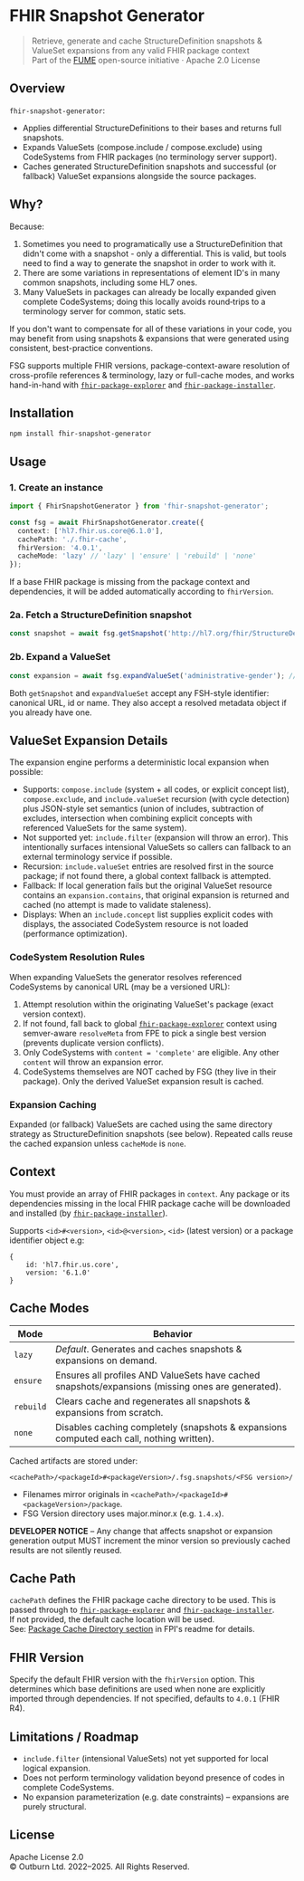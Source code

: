 # FHIR Snapshot Generator

> Retrieve, generate and cache StructureDefinition snapshots & ValueSet expansions from any valid FHIR package context  
> Part of the [FUME](https://github.com/Outburn-IL/fume-community) open-source initiative · Apache 2.0 License

## Overview

`fhir-snapshot-generator`:
- Applies differential StructureDefinitions to their bases and returns full snapshots.
- Expands ValueSets (compose.include / compose.exclude) using CodeSystems from FHIR packages (no terminology server support).
- Caches generated StructureDefinition snapshots and successful (or fallback) ValueSet expansions alongside the source packages.

## Why?
Because:
1. Sometimes you need to programatically use a StructureDefinition that didn't come with a snapshot - only a differential. This is valid, but tools need to find a way to generate the snapshot in order to work with it.
2. There are some variations in representations of element ID's in many common snapshots, including some HL7 ones.
3. Many ValueSets in packages can already be locally expanded given complete CodeSystems; doing this locally avoids round‑trips to a terminology server for common, static sets.

If you don't want to compensate for all of these variations in your code, you may benefit from using snapshots & expansions that were generated using consistent, best-practice conventions.

FSG supports multiple FHIR versions, package-context-aware resolution of cross-profile references & terminology, lazy or full-cache modes, and works hand-in-hand with [`fhir-package-explorer`](https://github.com/Outburn-IL/fhir-package-explorer) and [`fhir-package-installer`](https://github.com/Outburn-IL/fhir-package-installer).

## Installation

```
npm install fhir-snapshot-generator
```

## Usage

### 1. Create an instance

```ts
import { FhirSnapshotGenerator } from 'fhir-snapshot-generator';

const fsg = await FhirSnapshotGenerator.create({
  context: ['hl7.fhir.us.core@6.1.0'],
  cachePath: './.fhir-cache',
  fhirVersion: '4.0.1',
  cacheMode: 'lazy' // 'lazy' | 'ensure' | 'rebuild' | 'none'
});
```

If a base FHIR package is missing from the package context and dependencies, it will be added automatically according to `fhirVersion`.

### 2a. Fetch a StructureDefinition snapshot

```ts
const snapshot = await fsg.getSnapshot('http://hl7.org/fhir/StructureDefinition/bp');
```

### 2b. Expand a ValueSet

```ts
const expansion = await fsg.expandValueSet('administrative-gender'); // id | name | canonical URL
```

Both `getSnapshot` and `expandValueSet` accept any FSH-style identifier: canonical URL, id or name. They also accept a resolved metadata object if you already have one.

## ValueSet Expansion Details

The expansion engine performs a deterministic local expansion when possible:
- Supports: `compose.include` (system + all codes, or explicit concept list), `compose.exclude`, and `include.valueSet` recursion (with cycle detection) plus JSON-style set semantics (union of includes, subtraction of excludes, intersection when combining explicit concepts with referenced ValueSets for the same system).
- Not supported yet: `include.filter` (expansion will throw an error). This intentionally surfaces intensional ValueSets so callers can fallback to an external terminology service if possible.
- Recursion: `include.valueSet` entries are resolved first in the source package; if not found there, a global context fallback is attempted.
- Fallback: If local generation fails but the original ValueSet resource contains an `expansion.contains`, that original expansion is returned and cached (no attempt is made to validate staleness).
- Displays: When an `include.concept` list supplies explicit codes with displays, the associated CodeSystem resource is not loaded (performance optimization).

### CodeSystem Resolution Rules

When expanding ValueSets the generator resolves referenced CodeSystems by canonical URL (may be a versioned URL):
1. Attempt resolution within the originating ValueSet's package (exact version context).
2. If not found, fall back to global [`fhir-package-explorer`](https://github.com/Outburn-IL/fhir-package-explorer) context using semver-aware `resolveMeta` from FPE to pick a single best version (prevents duplicate version conflicts).
3. Only CodeSystems with `content = 'complete'` are eligible. Any other `content` will throw an expansion error.
4. CodeSystems themselves are NOT cached by FSG (they live in their package). Only the derived ValueSet expansion result is cached.

### Expansion Caching

Expanded (or fallback) ValueSets are cached using the same directory strategy as StructureDefinition snapshots (see below). Repeated calls reuse the cached expansion unless `cacheMode` is `none`.

## Context
You must provide an array of FHIR packages in `context`. Any package or its dependencies missing in the local FHIR package cache will be downloaded and installed (by [`fhir-package-installer`](https://github.com/Outburn-IL/fhir-package-installer)).

Supports `<id>#<version>`, `<id>@<version>`, `<id>` (latest version) or a package identifier object e.g:
```
{
    id: 'hl7.fhir.us.core',
    version: '6.1.0'
}
```

## Cache Modes

| Mode      | Behavior                                                                                         |
|-----------|--------------------------------------------------------------------------------------------------|
| `lazy`    | *Default*. Generates and caches snapshots & expansions on demand.                                |
| `ensure`  | Ensures all profiles AND ValueSets have cached snapshots/expansions (missing ones are generated). |
| `rebuild` | Clears cache and regenerates all snapshots & expansions from scratch.                            |
| `none`    | Disables caching completely (snapshots & expansions computed each call, nothing written).        |

Cached artifacts are stored under:

```
<cachePath>/<packageId>#<packageVersion>/.fsg.snapshots/<FSG version>/
```
- Filenames mirror originals in `<cachePath>/<packageId>#<packageVersion>/package`.
- FSG Version directory uses major.minor.x (e.g. `1.4.x`).

**DEVELOPER NOTICE** – Any change that affects snapshot or expansion generation output MUST increment the minor version so previously cached results are not silently reused.

## Cache Path
`cachePath` defines the FHIR package cache directory to be used. This is passed through to [`fhir-package-explorer`](https://github.com/Outburn-IL/fhir-package-explorer) and [`fhir-package-installer`](https://github.com/Outburn-IL/fhir-package-installer).  
If not provided, the default cache location will be used.  
See: [Package Cache Directory section](https://github.com/Outburn-IL/fhir-package-installer/blob/main/README.md#package-cache-directory) in FPI's readme for details.

## FHIR Version

Specify the default FHIR version with the `fhirVersion` option. This determines which base definitions are used when none are explicitly imported through dependencies.
If not specified, defaults to `4.0.1` (FHIR R4).

## Limitations / Roadmap
- `include.filter` (intensional ValueSets) not yet supported for local logical expansion.
- Does not perform terminology validation beyond presence of codes in complete CodeSystems.
- No expansion parameterization (e.g. date constraints) – expansions are purely structural.

## License

Apache License 2.0  
© Outburn Ltd. 2022–2025. All Rights Reserved.
